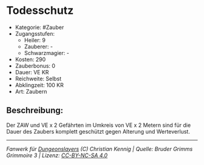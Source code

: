 # Todesschutz

- Kategorie: #Zauber
- Zugangsstufen:
  - Heiler: 9
  - Zauberer: -
  - Schwarzmagier: -
- Kosten: 290
- Zauberbonus: 0
- Dauer: VE KR
- Reichweite: Selbst
- Abklingzeit: 100 KR
- Art: Zaubern

## Beschreibung:

Der ZAW und VE x 2 Gefährten im Umkreis von VE x 2 Metern sind für die Dauer des Zaubers komplett geschützt gegen Alterung und Werteverlust.

---

_Fanwerk für [Dungeonslayers](https://www.dungeonslayers.net/) (C) Christian Kennig | Quelle: Bruder Grimms Grimmoire 3 | Lizenz: [CC-BY-NC-SA 4.0](https://creativecommons.org/licenses/by-nc-sa/4.0/deed.de)_
